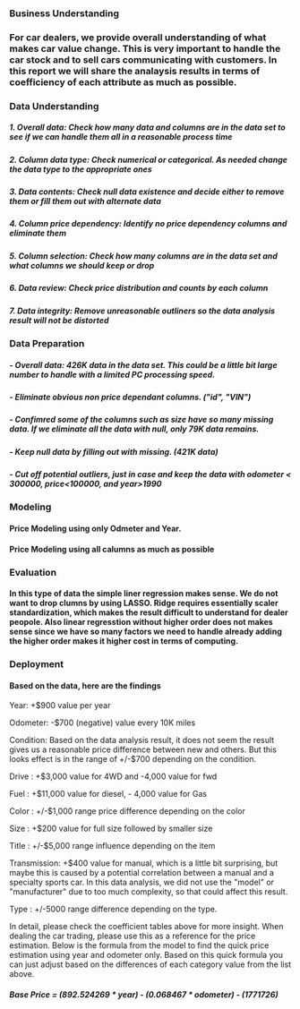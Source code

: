 ### Business Understanding

### For car dealers, we provide overall understanding of what makes car value change. This is very important to handle the car stock and to sell cars communicating with customers. In this report we will share the analaysis results in terms of coefficiency of each attribute as much as possible.

### Data Understanding
##### 1. Overall data: Check how many data and columns are in the data set to see if we can handle them all in a reasonable process time
##### 2. Column data type: Check numerical or categorical. As needed change the data type to the appropriate ones
##### 3. Data contents: Check null data existence and decide either to remove them or fill them out with alternate data
##### 4. Column price dependency: Identify no price dependency columns and eliminate them
##### 5. Column selection: Check how many columns are in the data set and what columns we should keep or drop
##### 6. Data review: Check price distribution and counts by each column
##### 7. Data integrity: Remove unreasonable outliners so the data analysis result will not be distorted

### Data Preparation
#####  - Overall data: 426K data in the data set. This could be a little bit large number to handle with a limited PC processing speed.
#####  - Eliminate obvious non price dependant columns. ("id", "VIN")
#####  - Confimred some of the columns such as size have so many missing data. If we eliminate all the data with null, only 79K data remains.
#####  - Keep null data by filling out with missing. (421K data)
#####  - Cut off potential outliers, just in case and keep the data with odometer < 300000, price<100000, and year>1990


### Modeling
#### Price Modeling using only Odmeter and Year.
#### Price Modeling using all calumns as much as possible

### Evaluation
#### In this type of data the simple liner regression makes sense. We do not want to drop clumns by using LASSO. Ridge requires essentially scaler standardization, which makes the result difficult to understand for dealer peopole. Also linear regresstion without higher order does not makes sense since we have so many factors we need to handle already adding the higher order makes it higher cost in terms of computing.

### Deployment

#### Based on the data, here are the findings

Year: +$900 value per year

Odometer: -$700 (negative) value every 10K miles

Condition: Based on the data analysis result, it does not seem the result gives us a reasonable price difference between new and others. But this looks effect is in the range of +/-$700 depending on the condition.

Drive     : +$3,000 value for 4WD and -4,000 value for fwd

Fuel      : +$11,000 value for diesel, - 4,000 value for Gas

Color     : +/-$1,000 range price difference depending on the color

Size      : +$200 value for full size followed by smaller size

Title     : +/-$5,000 range influence depending on the item

Transmission: +$400 value for manual, which is a little bit surprising, but maybe this is caused by a potential correlation between a manual and a specialty sports car. In this data analysis, we did not use the "model" or "manufacturer" due to too much complexity, so that could affect this result.

Type      : +/-5000 range difference depending on the type.

In detail, please check the coefficient tables above for more insight. When dealing the car trading, please use this as a reference for the price estimation. Below is the formula from the model to find the quick price estimation using year and odometer only. Based on this quick formula you can just adjust based on the differences of each category value from the list above.

##### Base Price = (892.524269 * year) - (0.068467 * odometer) - (1771726)
